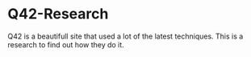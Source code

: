 # Q42-Research
Q42 is a beautifull site that used a lot of the latest techniques. This is a research to find out how they do it.
